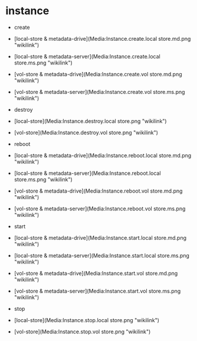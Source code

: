 instance
========

-   create
-   [local-store &
metadata-drive](Media:Instance.create.local store.md.png "wikilink")
-   [local-store &
metadata-server](Media:Instance.create.local store.ms.png "wikilink")
-   [vol-store &
metadata-drive](Media:Instance.create.vol store.md.png "wikilink")
-   [vol-store &
metadata-server](Media:Instance.create.vol store.ms.png "wikilink")

-   destroy
-   [local-store](Media:Instance.destroy.local store.png "wikilink")
-   [vol-store](Media:Instance.destroy.vol store.png "wikilink")

-   reboot
-   [local-store &
metadata-drive](Media:Instance.reboot.local store.md.png "wikilink")
-   [local-store &
metadata-server](Media:Instance.reboot.local store.ms.png "wikilink")
-   [vol-store &
metadata-drive](Media:Instance.reboot.vol store.md.png "wikilink")
-   [vol-store &
metadata-server](Media:Instance.reboot.vol store.ms.png "wikilink")

-   start
-   [local-store &
metadata-drive](Media:Instance.start.local store.md.png "wikilink")
-   [local-store &
metadata-server](Media:Instance.start.local store.ms.png "wikilink")
-   [vol-store &
metadata-drive](Media:Instance.start.vol store.md.png "wikilink")
-   [vol-store &
metadata-server](Media:Instance.start.vol store.ms.png "wikilink")

-   stop
-   [local-store](Media:Instance.stop.local store.png "wikilink")
-   [vol-store](Media:Instance.stop.vol store.png "wikilink")


